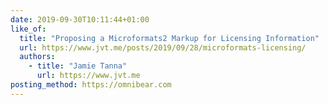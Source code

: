 ```yaml
---
date: 2019-09-30T10:11:44+01:00
like_of:
  title: "Proposing a Microformats2 Markup for Licensing Information"
  url: https://www.jvt.me/posts/2019/09/28/microformats-licensing/
  authors:
    - title: "Jamie Tanna"
      url: https://www.jvt.me
posting_method: https://omnibear.com
---
```

